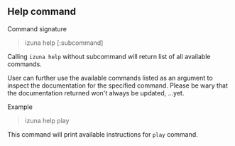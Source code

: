 ## Help command

Command signature

> izuna help [:subcommand]

Calling `izuna help` without subcommand will return list of all available commands.

User can further use the available commands listed as an argument to inspect the documentation for the specified command. Please be wary that the documentation returned won't always be updated, ...yet.

Example

> izuna help play

This command will print available instructions for `play` command.
